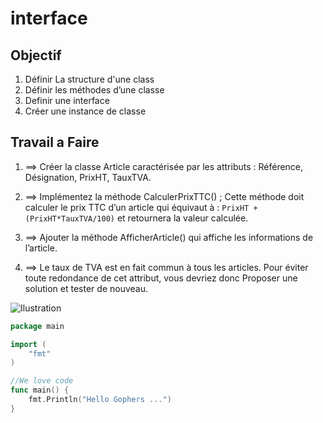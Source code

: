 # interface 

## Objectif
1. Définir La structure d'une class
2. Définir les méthodes d’une classe
3. Definir une interface
4. Créer une instance de classe

## Travail a Faire 

1. ==> Créer la classe Article caractérisée par les attributs : Référence, Désignation, PrixHT, TauxTVA.

2. ==> Implémentez la méthode CalculerPrixTTC() ;
    Cette méthode doit calculer le prix TTC d’un article qui équivaut à : ``PrixHT + (PrixHT*TauxTVA/100)`` et retournera la valeur calculée.

3. ==> Ajouter la méthode AfficherArticle() qui affiche les informations de l’article.

4. ==> Le taux de TVA est en fait commun à tous les articles. Pour éviter toute redondance de cet attribut, vous devriez donc Proposer une solution et tester de nouveau.


![Ilustration](file:///Users/ecolenan/Desktop/Capture%20d%E2%80%99e%CC%81cran%202020-03-13%20a%CC%80%2017.37.08.png)

```go
package main

import (
    "fmt"
)

//We love code
func main() {
    fmt.Println("Hello Gophers ...")
}
```